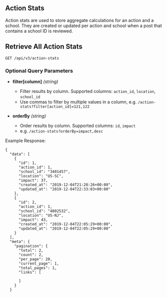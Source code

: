 ## Action Stats

Action stats are used to store aggregate calculations for an action and a school. They are created or updated per action and school when a post that contains a school ID is reviewed.

## Retrieve All Action Stats

```
GET /api/v3/action-stats
```

### Optional Query Parameters

- **filter[column]** _(string)_

  - Filter results by column. Supported columns: `action_id`, `location`, `school_id`
  - Use commas to filter by multiple values in a column, e.g. `/action-stats?filter[action_id]=121,122`

- **orderBy** _(string)_
  - Order results by column. Supported columns: `id`, `impact`
  - e.g. `/action-stats?orderBy=impact,desc`

Example Response:

```
{
  "data": [
    {
      "id": 1,
      "action_id": 1,
      "school_id": "3401457",
      "location": "US-SC",
      "impact": 37,
      "created_at": "2019-12-04T21:28:26+00:00",
      "updated_at": "2019-12-04T22:33:03+00:00"
    },
    {
      "id": 2,
      "action_id": 1,
      "school_id": "4802532",
      "location": "US-NJ",
      "impact": 43,
      "created_at": "2019-12-04T22:05:29+00:00",
      "updated_at": "2019-12-04T22:05:29+00:00"
    }
  ],
  "meta": {
    "pagination": {
      "total": 2,
      "count": 2,
      "per_page": 20,
      "current_page": 1,
      "total_pages": 1,
      "links": [

      ]
    }
  }
```
